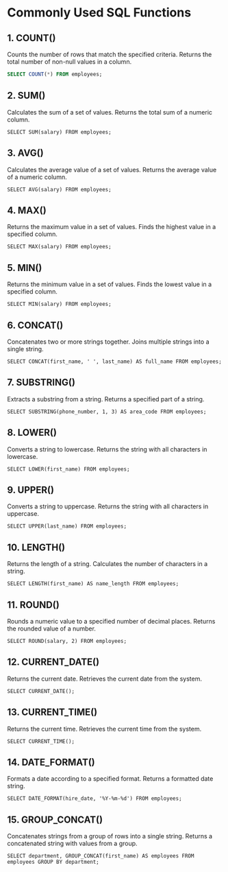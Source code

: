 # Commonly Used SQL Functions

## 1. COUNT()
Counts the number of rows that match the specified criteria.
Returns the total number of non-null values in a column.
```sql
SELECT COUNT(*) FROM employees;
```
## 2. SUM()
Calculates the sum of a set of values.
Returns the total sum of a numeric column.
```
SELECT SUM(salary) FROM employees;
```
## 3. AVG()
Calculates the average value of a set of values.
Returns the average value of a numeric column.
```
SELECT AVG(salary) FROM employees;
```
## 4. MAX()
Returns the maximum value in a set of values.
Finds the highest value in a specified column.
```
SELECT MAX(salary) FROM employees;
```
## 5. MIN()
Returns the minimum value in a set of values.
Finds the lowest value in a specified column.
```
SELECT MIN(salary) FROM employees;
```
## 6. CONCAT()
Concatenates two or more strings together.
Joins multiple strings into a single string.
```
SELECT CONCAT(first_name, ' ', last_name) AS full_name FROM employees;
```
## 7. SUBSTRING()
Extracts a substring from a string.
Returns a specified part of a string.
```
SELECT SUBSTRING(phone_number, 1, 3) AS area_code FROM employees;
```
## 8. LOWER()
Converts a string to lowercase.
Returns the string with all characters in lowercase.
```
SELECT LOWER(first_name) FROM employees;
```
## 9. UPPER()
Converts a string to uppercase.
Returns the string with all characters in uppercase.
```
SELECT UPPER(last_name) FROM employees;
```
## 10. LENGTH()
Returns the length of a string.
Calculates the number of characters in a string.
```
SELECT LENGTH(first_name) AS name_length FROM employees;
```
## 11. ROUND()
Rounds a numeric value to a specified number of decimal places.
Returns the rounded value of a number.
```
SELECT ROUND(salary, 2) FROM employees;
```
## 12. CURRENT_DATE()
Returns the current date.
Retrieves the current date from the system.
```
SELECT CURRENT_DATE();
```
## 13. CURRENT_TIME()
Returns the current time.
Retrieves the current time from the system.
```
SELECT CURRENT_TIME();
```
## 14. DATE_FORMAT()
Formats a date according to a specified format.
Returns a formatted date string.
```
SELECT DATE_FORMAT(hire_date, '%Y-%m-%d') FROM employees;
```
## 15. GROUP_CONCAT()
Concatenates strings from a group of rows into a single string.
Returns a concatenated string with values from a group.
```
SELECT department, GROUP_CONCAT(first_name) AS employees FROM employees GROUP BY department;
```
